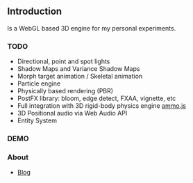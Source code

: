 ## Introduction

Is a WebGL based 3D engine for my personal experiments.


### TODO ###
- Directional, point and spot lights
- Shadow Maps and Variance Shadow Maps
- Morph target animation / Skeletal animation
- Particle engine
- Physically based rendering (PBR)
- PostFX library: bloom, edge detect, FXAA, vignette, etc
- Full integration with 3D rigid-body physics engine [ammo.js](https://github.com/kripken/ammo.js)
- 3D Positional audio via Web Audio API
- Entity System

### DEMO ###

### About ###

* [Blog](http://valorzhong.blogspot.com/)
